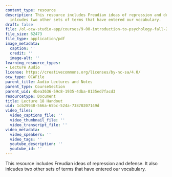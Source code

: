 ```yaml
---
content_type: resource
description: This resource includes Freudian ideas of repression and defense. It also
  inlcudes two other sets of terms that have entered our vocabulary.
draft: false
file: /ol-ocw-studio-app/courses/9-00-introduction-to-psychology-fall-2004/1cb29940566a65bc524a73870207149d_h18_1.pdf
file_size: 62473
file_type: application/pdf
image_metadata:
  caption: ''
  credit: ''
  image-alt: ''
learning_resource_types:
- Lecture Audio
license: https://creativecommons.org/licenses/by-nc-sa/4.0/
ocw_type: OCWFile
parent_title: Audio Lectures and Notes
parent_type: CourseSection
parent_uid: 4bea3636-59c8-1935-4dba-8135ed7facd3
resourcetype: Document
title: Lecture 18 Handout
uid: 1cb29940-566a-65bc-524a-73870207149d
video_files:
  video_captions_file: ''
  video_thumbnail_file: ''
  video_transcript_file: ''
video_metadata:
  video_speakers: ''
  video_tags: ''
  youtube_description: ''
  youtube_id: ''
---
```

This resource includes Freudian ideas of repression and defense. It also inlcudes two other sets of terms that have entered our vocabulary.